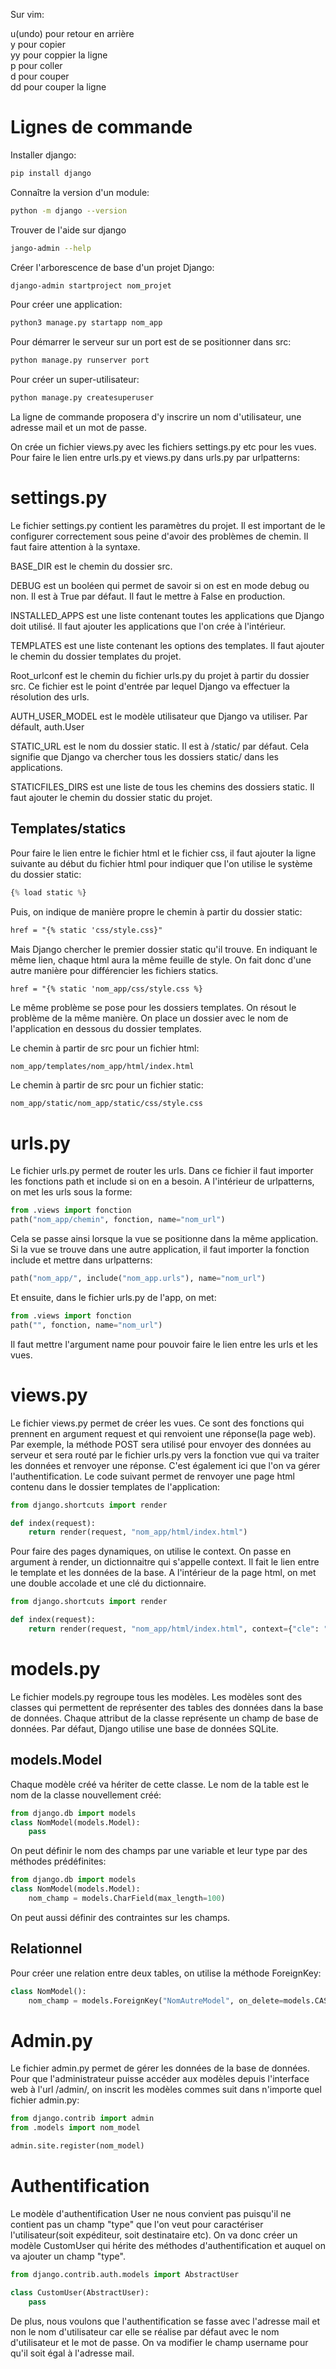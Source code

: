 Sur vim:

u(undo) pour retour en arrière <br>
y pour copier <br>
yy pour coppier la ligne <br>
p pour coller <br>
d pour couper <br>
dd pour couper la ligne <br>

# Lignes de commande

Installer django:

```sh
pip install django
```

Connaître la version d'un module:

```sh
python -m django --version
```

Trouver de l'aide sur django

```sh
jango-admin --help
```

Créer l'arborescence de base d'un projet Django:

```bash
django-admin startproject nom_projet
```
Pour créer une application:

```bash
python3 manage.py startapp nom_app
```

Pour démarrer le serveur sur un port est de se positionner dans src:

```sh
python manage.py runserver port
```

Pour créer un super-utilisateur:

```sh
python manage.py createsuperuser
```

La ligne de commande proposera d'y inscrire un nom d'utilisateur, une adresse mail et un mot de passe.

On crée un fichier views.py avec les fichiers settings.py etc pour les vues.
Pour faire le lien entre urls.py et views.py dans urls.py par urlpatterns:

# settings.py

Le fichier settings.py contient les paramètres du projet. Il est important de le configurer correctement sous peine d'avoir des problèmes de chemin. Il faut faire attention à la syntaxe. 

BASE_DIR est le chemin du dossier src.

DEBUG est un booléen qui permet de savoir si on est en mode debug ou non. Il est à True par défaut. Il faut le mettre à False en production.

INSTALLED_APPS est une liste contenant toutes les applications que Django doit utilisé. Il faut ajouter les applications que l'on crée à l'intérieur.

TEMPLATES est une liste contenant les options des templates. Il faut ajouter le chemin du dossier templates du projet.

Root_urlconf est le chemin du fichier urls.py du projet à partir du dossier src. Ce fichier est le point d'entrée par lequel Django va effectuer la résolution des urls.

AUTH_USER_MODEL est le modèle utilisateur que Django va utiliser. Par défault, auth.User

STATIC_URL est le nom du dossier static. Il est à /static/ par défaut. Cela signifie que Django va chercher tous les dossiers static/ dans les applications.

STATICFILES_DIRS est une liste de tous les chemins des dossiers static. Il faut ajouter le chemin du dossier static du projet.

## Templates/statics

Pour faire le lien entre le fichier html et le fichier css, il faut ajouter la ligne suivante au début du fichier html pour indiquer que l'on utilise le système du dossier static:

```python
{% load static %}
```

Puis, on indique de manière propre le chemin à partir du dossier static:

```html
href = "{% static 'css/style.css}"
```

Mais Django chercher le premier dossier static qu'il trouve. En indiquant le même lien, chaque html aura la même feuille de style. On fait donc d'une autre manière pour différencier les fichiers statics.

```html
href = "{% static 'nom_app/css/style.css %}
```

Le même problème se pose pour les dossiers templates. On résout le problème de la même manière. On place un dossier avec le nom de l'application en dessous du dossier templates. 

Le chemin à partir de src pour un fichier html:

```
nom_app/templates/nom_app/html/index.html
```

Le chemin à partir de src pour un fichier static:

```
nom_app/static/nom_app/static/css/style.css
```

# urls.py

Le fichier urls.py permet de router les urls. Dans ce fichier il faut importer les fonctions path et include si on en a besoin. A l'intérieur de urlpatterns, on met les urls sous la forme:

```python
from .views import fonction
path("nom_app/chemin", fonction, name="nom_url")
```

Cela se passe ainsi lorsque la vue se positionne dans la même application. Si la vue se trouve dans une autre application, il faut importer la fonction include et mettre dans urlpatterns:

```python
path("nom_app/", include("nom_app.urls"), name="nom_url")
```

Et ensuite, dans le fichier urls.py de l'app, on met:

```python
from .views import fonction
path("", fonction, name="nom_url")
```

Il faut mettre l'argument name pour pouvoir faire le lien entre les urls et les vues.

# views.py

Le fichier views.py permet de créer les vues. Ce sont des fonctions qui prennent en argument request et qui renvoient une réponse(la page web). Par exemple, la méthode POST sera utilisé pour envoyer des données au serveur et sera routé par le fichier urls.py vers la fonction vue qui va traiter les données et renvoyer une réponse. C'est également ici que l'on va gérer l'authentification. 
Le code suivant permet de renvoyer une page html contenu dans le dossier templates de l'application:

```python
from django.shortcuts import render

def index(request):
	return render(request, "nom_app/html/index.html")
```

Pour faire des pages dynamiques, on utilise le context. On passe en argument à render, un dictionnaitre qui s'appelle context. Il fait le lien entre le template et les données de la base. A l'intérieur de la page html, on met une double accolade et une clé du dictionnaire.

```python
from django.shortcuts import render

def index(request):
	return render(request, "nom_app/html/index.html", context={"cle": "valeur"})
```

# models.py

Le fichier models.py regroupe tous les modèles.
Les modèles sont des classes qui permettent de représenter des tables des données dans la base de données. Chaque attribut de la classe représente un champ de base de données. Par défaut, Django utilise une base de données SQLite.

## models.Model

 Chaque modèle créé va hériter de cette classe. Le nom de la table est le nom de la classe nouvellement créé:

```python
from django.db import models
class NomModel(models.Model):
	pass
```

On peut définir le nom des champs par une variable et leur type par des méthodes prédéfinites:

```python
from django.db import models
class NomModel(models.Model):
	nom_champ = models.CharField(max_length=100)
```

 On peut aussi définir des contraintes sur les champs.

## Relationnel

Pour créer une relation entre deux tables, on utilise la méthode ForeignKey:

```python
class NomModel():
	nom_champ = models.ForeignKey("NomAutreModel", on_delete=models.CASCADE)
```

# Admin.py

Le fichier admin.py permet de gérer les données de la base de données. Pour que l'administrateur puisse accéder aux modèles depuis l'interface web à l'url /admin/, on  inscrit les modèles commes suit dans n'importe quel fichier admin.py:

```python
from django.contrib import admin
from .models import nom_model

admin.site.register(nom_model)
```

# Authentification

Le modèle d'authentification User ne nous convient pas puisqu'il ne contient pas un champ "type" que l'on veut pour caractériser l'utilisateur(soit expéditeur, soit destinataire etc). On va donc créer un modèle CustomUser qui hérite des méthodes d'authentification et auquel on va ajouter un champ "type".

```python
from django.contrib.auth.models import AbstractUser

class CustomUser(AbstractUser):
	pass
```

De plus, nous voulons que l'authentification se fasse avec l'adresse mail et non le nom d'utilisateur car elle se réalise par défaut avec le nom d'utilisateur et le mot de passe. On va modifier le champ username pour qu'il soit égal à l'adresse mail. 






